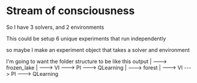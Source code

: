# Stream of consciousness
So I have 3 solvers, and 2 environments

This could be setup 6 unique experiments that run independently

so maybe I make an experiment object that takes a solver and environment


I'm going to want the folder structure to be like this
    output
        |
        ---> frozen_lake
                |
                ---> VI
                ---> PI
                ---> QLearning
        |
        ---> forest
                |
                ---> VI
                ---> PI
                ---> QLearning

